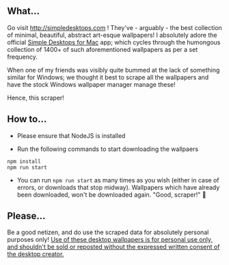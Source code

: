 ## What...
Go visit http://simpledesktops.com ! They've - arguably - the best collection of minimal, beautiful, abstract art-esque wallpapers! I absolutely adore the official [Simple Desktops for Mac](http://simpledesktops.com/app/mac/) app; which cycles through the humongous collection of 1400+ of such aforementioned wallpapers as per a set frequency.

When one of my friends was visibly quite bummed at the lack of something similar for Windows; we thought it best to scrape all the wallpapers and have the stock Windows wallpaper manager manage these!

Hence, this scraper!


## How to...
- Please ensure that NodeJS is installed

- Run the following commands to start downloading the wallpaers
```
npm install
npm run start
```

- You can run `npm run start` as many times as you wish (either in case of errors, or downloads that stop midway). Wallpapers which have already been downloaded, won't be downloaded again. "Good, scraper!" 🐶 


## 	Please...
Be a good netizen, and do use the scraped data for absolutely personal purposes only! [Use of these desktop wallpapers is for personal use only, and shouldn't be sold or reposted without the expressed written consent of the desktop creator.](http://simpledesktops.com/about/)
